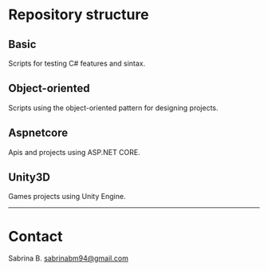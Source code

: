 # Repository structure

## Basic
Scripts for testing C# features and sintax.

## Object-oriented
Scripts using the object-oriented pattern for designing projects.

## Aspnetcore
Apis and projects using ASP.NET CORE.

## Unity3D
Games projects using Unity Engine.

---

# Contact
Sabrina B.
sabrinabm94@gmail.com
